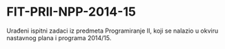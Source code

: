 # FIT-PRII-NPP-2014-15
Urađeni ispitni zadaci iz predmeta Programiranje II, koji se nalazio u okviru nastavnog plana i programa 2014/15.
